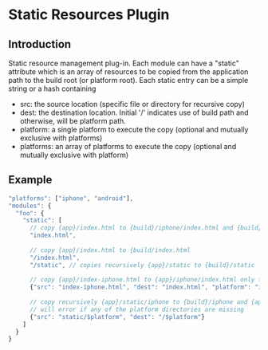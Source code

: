 # Static Resources Plugin #

## Introduction ##

Static resource management plug-in.  Each module can have a "static" attribute which is an array of
resources to be copied from the application path to the build root (or platform root).  Each static
entry can be a simple string or a hash containing

* src: the source location (specific file or directory for recursive copy)
* dest: the destination location.  Initial '/' indicates use of build path and otherwise, will be platform path.
* platform: a single platform to execute the copy (optional and mutually exclusive with platforms)
* platforms: an array of platforms to execute the copy (optional and mutually exclusive with platform)

## Example ##

``` javascript
"platforms": ["iphone", "android"],
"modules": {
  "foo": {
    "static": [
      // copy {app}/index.html to {build}/iphone/index.html and {build}/android/index.html
      "index.html", 
        
      // copy {app}/index.html to {build/index.html
      "/index.html",
      "/static", // copies recursively {app}/static to {build}/static
        
      // copy {app}/index-iphone.html to {app}/iphone/index.html only for the iphone platform
      {"src": "index-iphone.html", "dest": "index.html", "platform": "iphone"}
        
      // copy recursively {app}/static/iphone to {build}/iphone and {app}/static/android to {build}/android
      // will error if any of the platform directories are missing
      {"src": "static/$platform", "dest": "/$platform"}
    ]
  }
}

```
 
